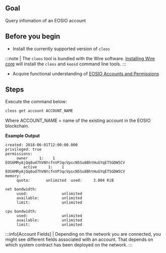 ## Goal

Query infomation of an EOSIO account

## Before you begin

* Install the currently supported version of `cleos`

:::note
| The `cleos` tool is bundled with the Wire software. [Installing Wire core](/docs/getting-started/install-dependencies.md) will install the `cleos` and `keosd` command line tools.
:::

* Acquire functional understanding of [EOSIO Accounts and Permissions](https://developers.eos.io/welcome/v2.1/protocol/accounts_and_permissions)


## Steps

Execute the command below:

```sh
cleos get account ACCOUNT_NAME
```
Where ACCOUNT_NAME = name of the existing account in the EOSIO blockchain.

**Example Output**

```console
created: 2018-06-01T12:00:00.000
privileged: true
permissions:
     owner     1:    1 EOS6MRyAjQq8ud7hVNYcfnVPJqcVpscN5So8BhtHuGYqET5GDW5CV
        active     1:    1 EOS6MRyAjQq8ud7hVNYcfnVPJqcVpscN5So8BhtHuGYqET5GDW5CV
memory:
     quota:       unlimited  used:     3.004 KiB

net bandwidth:
     used:               unlimited
     available:          unlimited
     limit:              unlimited

cpu bandwidth:
     used:               unlimited
     available:          unlimited
     limit:              unlimited
```

:::info[Account Fields]
| Depending on the network you are connected, you might see different fields associated with an account. That depends on which system contract has been deployed on the network.
:::
